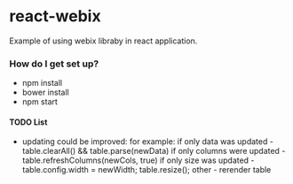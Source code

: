 # react-webix #

Example of using webix libraby in react application.

### How do I get set up? ###

* npm install
* bower install
* npm start


#### TODO List ####

* updating could be improved: 
  for example:
  if only data was updated - table.clearAll() && table.parse(newData)
  if only columns were updated  - table.refreshColumns(newCols, true)
  if only size was updated - table.config.width = newWidth; table.resize();
  other - rerender table


